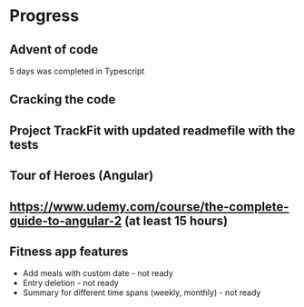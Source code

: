 # Progress

## Advent of code
5 days was completed in Typescript

## Cracking the code

## Project TrackFit with updated readmefile with the tests

## Tour of Heroes (Angular)

## https://www.udemy.com/course/the-complete-guide-to-angular-2 (at least 15 hours)

## Fitness app features
- Add meals with custom date - not ready 
- Entry deletion - not ready 
- Summary for different time spans (weekly, monthly) - not ready 





